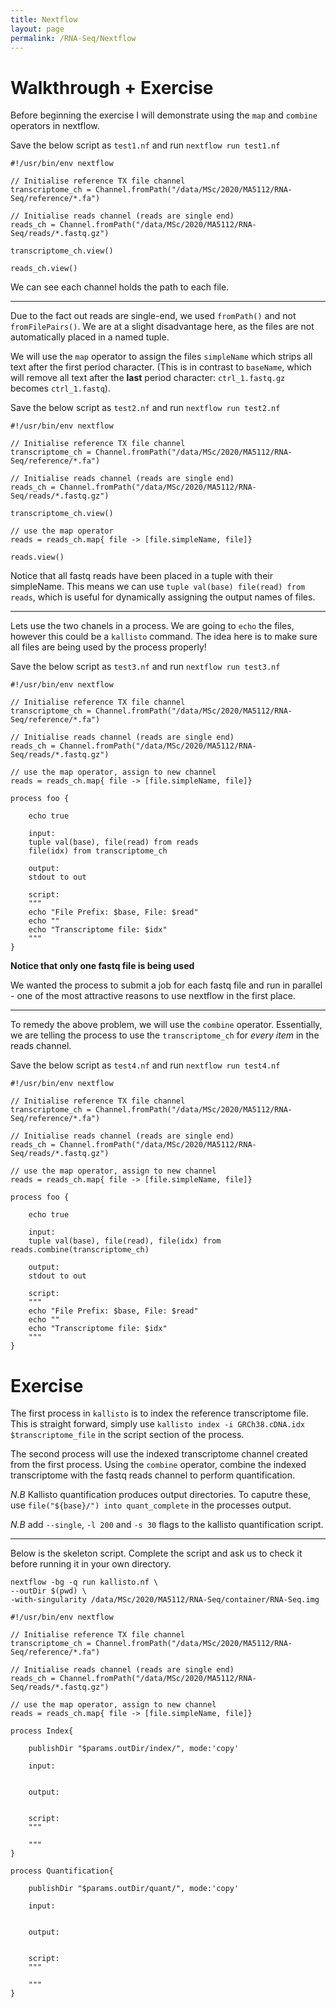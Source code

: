 ```yaml
---
title: Nextflow
layout: page
permalink: /RNA-Seq/Nextflow
---
```


# Walkthrough + Exercise
Before beginning the exercise I will demonstrate using the `map` and `combine` operators in nextflow.

Save the below script as `test1.nf` and run `nextflow run test1.nf`

```nextflow
#!/usr/bin/env nextflow

// Initialise reference TX file channel
transcriptome_ch = Channel.fromPath("/data/MSc/2020/MA5112/RNA-Seq/reference/*.fa")

// Initialise reads channel (reads are single end)
reads_ch = Channel.fromPath("/data/MSc/2020/MA5112/RNA-Seq/reads/*.fastq.gz")

transcriptome_ch.view()

reads_ch.view()
```

We can see each channel holds the path to each file.

***

Due to the fact out reads are single-end, we used `fromPath()` and not `fromFilePairs()`. We are at a slight disadvantage here, as the files are not automatically placed in a named tuple.

We will use the `map` operator to assign the files `simpleName` which strips all text after the first period character. (This is in contrast to `baseName`, which will remove all text after the **last** period character: `ctrl_1.fastq.gz` becomes `ctrl_1.fastq`).

Save the below script as `test2.nf` and run `nextflow run test2.nf`

```nextflow
#!/usr/bin/env nextflow

// Initialise reference TX file channel
transcriptome_ch = Channel.fromPath("/data/MSc/2020/MA5112/RNA-Seq/reference/*.fa")

// Initialise reads channel (reads are single end)
reads_ch = Channel.fromPath("/data/MSc/2020/MA5112/RNA-Seq/reads/*.fastq.gz")

transcriptome_ch.view()

// use the map operator
reads = reads_ch.map{ file -> [file.simpleName, file]}

reads.view()
```

Notice that all fastq reads have been placed in a tuple with their simpleName. This means we can use `tuple val(base) file(read) from reads`, which is useful for dynamically assigning the output names of files.

***

Lets use the two chanels in a process. We are going to `echo` the files, however this could be a `kallisto` command. The idea here is to make sure all files are being used by the process properly!

Save the below script as `test3.nf` and run `nextflow run test3.nf`

```nextflow
#!/usr/bin/env nextflow

// Initialise reference TX file channel
transcriptome_ch = Channel.fromPath("/data/MSc/2020/MA5112/RNA-Seq/reference/*.fa")

// Initialise reads channel (reads are single end)
reads_ch = Channel.fromPath("/data/MSc/2020/MA5112/RNA-Seq/reads/*.fastq.gz")

// use the map operator, assign to new channel
reads = reads_ch.map{ file -> [file.simpleName, file]}

process foo {

	echo true

	input:
	tuple val(base), file(read) from reads
	file(idx) from transcriptome_ch

	output:
	stdout to out

	script:
	"""
	echo "File Prefix: $base, File: $read"
	echo ""
	echo "Transcriptome file: $idx"
	"""
}
```

**Notice that only one fastq file is being used**

We wanted the process to submit a job for each fastq file and run in parallel - one of the most attractive reasons to use nextflow in the first place.

***

To remedy the above problem, we will use the `combine` operator. Essentially, we are telling the process to use the `transcriptome_ch` for *every item* in the reads channel.

Save the below script as `test4.nf` and run `nextflow run test4.nf`

```nextflow
#!/usr/bin/env nextflow

// Initialise reference TX file channel
transcriptome_ch = Channel.fromPath("/data/MSc/2020/MA5112/RNA-Seq/reference/*.fa")

// Initialise reads channel (reads are single end)
reads_ch = Channel.fromPath("/data/MSc/2020/MA5112/RNA-Seq/reads/*.fastq.gz")

// use the map operator, assign to new channel
reads = reads_ch.map{ file -> [file.simpleName, file]}

process foo {

	echo true

	input:
	tuple val(base), file(read), file(idx) from reads.combine(transcriptome_ch)

	output:
	stdout to out

	script:
	"""
	echo "File Prefix: $base, File: $read"
	echo ""
	echo "Transcriptome file: $idx"
	"""
}
```

# Exercise
The first process in `kallisto` is to index the reference transcriptome file. This is straight forward, simply use `kallisto index -i GRCh38.cDNA.idx $transcriptome_file` in the script section of the process.

The second process will use the indexed transcriptome channel created from the first process. Using the `combine` operator, combine the indexed transcriptome with the fastq reads channel to perform quantification.

*N.B* Kallisto quantification produces output directories. To caputre these, use `file("${base}/") into quant_complete` in the processes output.

*N.B* add `--single`, `-l 200` and `-s 30` flags to the kallisto quantification script.

***

Below is the skeleton script. Complete the script and ask us to check it before running it in your own directory.

```
nextflow -bg -q run kallisto.nf \
--outDir $(pwd) \
-with-singularity /data/MSc/2020/MA5112/RNA-Seq/container/RNA-Seq.img
```


```nextflow
#!/usr/bin/env nextflow

// Initialise reference TX file channel
transcriptome_ch = Channel.fromPath("/data/MSc/2020/MA5112/RNA-Seq/reference/*.fa")

// Initialise reads channel (reads are single end)
reads_ch = Channel.fromPath("/data/MSc/2020/MA5112/RNA-Seq/reads/*.fastq.gz")

// use the map operator, assign to new channel
reads = reads_ch.map{ file -> [file.simpleName, file]}

process Index{

    publishDir "$params.outDir/index/", mode:'copy'

    input:


    output:


    script:
    """

    """
}

process Quantification{

    publishDir "$params.outDir/quant/", mode:'copy'

    input:


    output:


    script:
    """

    """
}
```
